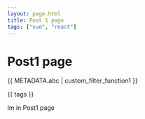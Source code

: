```yaml
---
layout: page.html
title: Post 1 page
tags: ["vue", "react"]
---
```


# Post1 page

{{ METADATA.abc | custom_filter_function1 }}

{{ tags }}


Im in Post1 page
